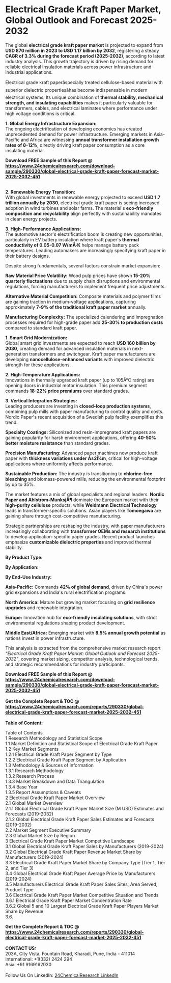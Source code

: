 <h1>Electrical Grade Kraft Paper Market, Global Outlook and Forecast 2025-2032</h1><p>The global <strong>electrical grade kraft paper market</strong> is projected to expand from <strong>USD 870 million in 2023 to USD 1.17 billion by 2032</strong>, registering a steady <strong>CAGR of 3.3% during the forecast period (2025-2032)</strong>, according to latest industry analysis. This growth trajectory is driven by rising demand for reliable electrical insulation materials across power infrastructure and industrial applications.</p><p>Electrical grade kraft paperâspecially treated cellulose-based material with superior dielectric propertiesâhas become indispensable in modern electrical systems. Its unique combination of <strong>thermal stability, mechanical strength, and insulating capabilities</strong> makes it particularly valuable for transformers, cables, and electrical laminates where performance under high voltage conditions is critical.</p><p><strong>1. Global Energy Infrastructure Expansion:</strong><br>
The ongoing electrification of developing economies has created unprecedented demand for power infrastructure. Emerging markets in Asia-Pacific and Africa are witnessing <strong>annual transformer installation growth rates of 8-12%</strong>, directly driving kraft paper consumption as a core insulating material.</p><div><b>Download FREE Sample of this Report @ 
            <a href="https://www.24chemicalresearch.com/download-sample/290330/global-electrical-grade-kraft-paper-forecast-market-2025-2032-451">
            https://www.24chemicalresearch.com/download-sample/290330/global-electrical-grade-kraft-paper-forecast-market-2025-2032-451</a></b></div><br><p><strong>2. Renewable Energy Transition:</strong><br>
With global investments in renewable energy projected to exceed <strong>USD 1.7 trillion annually by 2030</strong>, electrical grade kraft paper is seeing increased adoption in wind turbines and solar farms. The material's <strong>eco-friendly composition and recyclability</strong> align perfectly with sustainability mandates in clean energy projects.</p><p><strong>3. High-Performance Applications:</strong><br>
The automotive sector's electrification boom is creating new opportunities, particularly in EV battery insulation where kraft paper's <strong>thermal conductivity of 0.05-0.07 W/mÂ·K</strong> helps manage battery pack temperatures. Leading automakers are increasingly specifying kraft paper in their battery designs.</p><p>Despite strong fundamentals, several factors constrain market expansion:</p><p><strong>Raw Material Price Volatility:</strong> Wood pulp prices have shown <strong>15-20% quarterly fluctuations</strong> due to supply chain disruptions and environmental regulations, forcing manufacturers to implement frequent price adjustments.</p><p><strong>Alternative Material Competition:</strong> Composite materials and polymer films are gaining traction in medium-voltage applications, capturing approximately <strong>7-9% of the traditional kraft paper market</strong> annually.</p><p><strong>Manufacturing Complexity:</strong> The specialized calendering and impregnation processes required for high-grade paper add <strong>25-30% to production costs</strong> compared to standard kraft paper.</p><p><strong>1. Smart Grid Modernization:</strong><br>
Global smart grid investments are expected to reach <strong>USD 160 billion by 2030</strong>, creating demand for advanced insulation materials in next-generation transformers and switchgear. Kraft paper manufacturers are developing <strong>nanocellulose-enhanced variants</strong> with improved dielectric strength for these applications.</p><p><strong>2. High-Temperature Applications:</strong><br>
Innovations in thermally upgraded kraft paper (up to 105Â°C rating) are opening doors in industrial motor insulation. This premium segment commands <strong>18-22% price premiums</strong> over standard grades.</p><p><strong>3. Vertical Integration Strategies:</strong><br>
Leading producers are investing in <strong>closed-loop production systems</strong>, combining pulp mills with paper manufacturing to control quality and costs. Nordic Paper's recent acquisition of a Swedish pulp facility exemplifies this trend.</p><p><strong>Specialty Coatings:</strong> Siliconized and resin-impregnated kraft papers are gaining popularity for harsh environment applications, offering <strong>40-50% better moisture resistance</strong> than standard grades.</p><p><strong>Precision Manufacturing:</strong> Advanced paper machines now produce kraft paper with <strong>thickness variations under Â±2Î¼m</strong>, critical for high-voltage applications where uniformity affects performance.</p><p><strong>Sustainable Production:</strong> The industry is transitioning to <strong>chlorine-free bleaching</strong> and biomass-powered mills, reducing the environmental footprint by up to 35%.</p><p>The market features a mix of global specialists and regional leaders. <strong>Nordic Paper and Ahlstrom-MunksjÃ¶</strong> dominate the European market with their <strong>high-purity cellulose</strong> products, while <strong>Weidmann Electrical Technology</strong> leads in transformer-specific solutions. Asian players like <strong>Tomoegawa</strong> are gaining share through cost-competitive manufacturing.</p><p>Strategic partnerships are reshaping the industry, with paper manufacturers increasingly collaborating with <strong>transformer OEMs and research institutions</strong> to develop application-specific paper grades. Recent product launches emphasize <strong>customizable dielectric properties</strong> and improved thermal stability.</p><p><strong>By Product Type:</strong></p><p><strong>By Application:</strong></p><p><strong>By End-Use Industry:</strong></p><p><strong>Asia-Pacific:</strong> Commands <strong>42% of global demand</strong>, driven by China's power grid expansions and India's rural electrification programs.</p><p><strong>North America:</strong> Mature but growing market focusing on <strong>grid resilience upgrades</strong> and renewable integration.</p><p><strong>Europe:</strong> Innovation hub for <strong>eco-friendly insulating solutions</strong>, with strict environmental regulations shaping product development.</p><p><strong>Middle East/Africa:</strong> Emerging market with <strong>8.5% annual growth potential</strong> as nations invest in power infrastructure.</p><p>This analysis is extracted from the comprehensive market research report <em>"Electrical Grade Kraft Paper Market: Global Outlook and Forecast 2025-2032"</em>, covering market sizing, competitor analysis, technological trends, and strategic recommendations for industry participants.</p><div><b>Download FREE Sample of this Report @ 
            <a href="https://www.24chemicalresearch.com/download-sample/290330/global-electrical-grade-kraft-paper-forecast-market-2025-2032-451">
            https://www.24chemicalresearch.com/download-sample/290330/global-electrical-grade-kraft-paper-forecast-market-2025-2032-451</a></b></div><br><div><b>Get the Complete Report & TOC @ 
            <a href="https://www.24chemicalresearch.com/reports/290330/global-electrical-grade-kraft-paper-forecast-market-2025-2032-451">
            https://www.24chemicalresearch.com/reports/290330/global-electrical-grade-kraft-paper-forecast-market-2025-2032-451</a></b></div><br>
            <b>Table of Content:</b><p>Table of Contents<br />
1 Research Methodology and Statistical Scope<br />
1.1 Market Definition and Statistical Scope of Electrical Grade Kraft Paper<br />
1.2 Key Market Segments<br />
1.2.1 Electrical Grade Kraft Paper Segment by Type<br />
1.2.2 Electrical Grade Kraft Paper Segment by Application<br />
1.3 Methodology & Sources of Information<br />
1.3.1 Research Methodology<br />
1.3.2 Research Process<br />
1.3.3 Market Breakdown and Data Triangulation<br />
1.3.4 Base Year<br />
1.3.5 Report Assumptions & Caveats<br />
2 Electrical Grade Kraft Paper Market Overview<br />
2.1 Global Market Overview<br />
2.1.1 Global Electrical Grade Kraft Paper Market Size (M USD) Estimates and Forecasts (2019-2032)<br />
2.1.2 Global Electrical Grade Kraft Paper Sales Estimates and Forecasts (2019-2032)<br />
2.2 Market Segment Executive Summary<br />
2.3 Global Market Size by Region<br />
3 Electrical Grade Kraft Paper Market Competitive Landscape<br />
3.1 Global Electrical Grade Kraft Paper Sales by Manufacturers (2019-2024)<br />
3.2 Global Electrical Grade Kraft Paper Revenue Market Share by Manufacturers (2019-2024)<br />
3.3 Electrical Grade Kraft Paper Market Share by Company Type (Tier 1, Tier 2, and Tier 3)<br />
3.4 Global Electrical Grade Kraft Paper Average Price by Manufacturers (2019-2024)<br />
3.5 Manufacturers Electrical Grade Kraft Paper Sales Sites, Area Served, Product Type<br />
3.6 Electrical Grade Kraft Paper Market Competitive Situation and Trends<br />
3.6.1 Electrical Grade Kraft Paper Market Concentration Rate<br />
3.6.2 Global 5 and 10 Largest Electrical Grade Kraft Paper Players Market Share by Revenue<br />
3.6.</p><div><b>Get the Complete Report & TOC @ 
            <a href="https://www.24chemicalresearch.com/reports/290330/global-electrical-grade-kraft-paper-forecast-market-2025-2032-451">
            https://www.24chemicalresearch.com/reports/290330/global-electrical-grade-kraft-paper-forecast-market-2025-2032-451</a></b></div><br><b>CONTACT US:</b><br>
            203A, City Vista, Fountain Road, Kharadi, Pune, India - 411014<br>
            International: +1(332) 2424 294<br>
            Asia: +91 9169162030 <br><br>
            Follow Us On LinkedIn: <a href="https://www.linkedin.com/company/24chemicalresearch/">24ChemicalResearch LinkedIn</a>